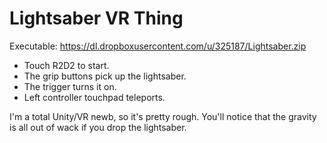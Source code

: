 # Lightsaber VR Thing

Executable: https://dl.dropboxusercontent.com/u/325187/Lightsaber.zip

* Touch R2D2 to start.
* The grip buttons pick up the lightsaber.
* The trigger turns it on.
* Left controller touchpad teleports.

I'm a total Unity/VR newb, so it's pretty rough. You'll notice that the gravity is all out of wack if you drop the lightsaber.
